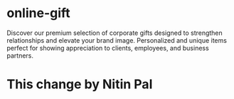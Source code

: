 # online-gift
Discover our premium selection of corporate gifts designed to strengthen relationships and elevate your brand image. Personalized and unique items perfect for showing appreciation to clients, employees, and business partners.

# This change by Nitin Pal
